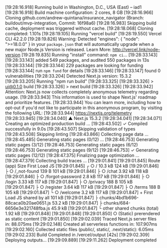 [19:28:16.918] Running build in Washington, D.C., USA (East) – iad1
[19:28:16.918] Build machine configuration: 2 cores, 8 GB
[19:28:16.966] Cloning github.com/andrew-quintana/insurance_navigator (Branch: buildout/mvp-integration, Commit: 16f98a6)
[19:28:16.983] Skipping build cache, deployment was triggered without cache.
[19:28:18.068] Cloning completed: 1.101s
[19:28:19.105] Running "vercel build"
[19:28:19.550] Vercel CLI 42.2.0
[19:28:19.826] Warning: Detected "engines": { "node": ">=18.0.0" } in your `package.json` that will automatically upgrade when a new major Node.js Version is released. Learn More: http://vercel.link/node-version
[19:28:19.835] Running "install" command: `npm ci`...
[19:28:33.143] 
[19:28:33.143] added 549 packages, and audited 550 packages in 13s
[19:28:33.144] 
[19:28:33.144] 229 packages are looking for funding
[19:28:33.144]   run `npm fund` for details
[19:28:33.146] 
[19:28:33.147] found 0 vulnerabilities
[19:28:33.204] Detected Next.js version: 15.3.2
[19:28:33.205] Running "npm run build"
[19:28:33.325] 
[19:28:33.326] > ui@0.1.0 build
[19:28:33.326] > next build
[19:28:33.326] 
[19:28:33.942] Attention: Next.js now collects completely anonymous telemetry regarding usage.
[19:28:33.943] This information is used to shape Next.js' roadmap and prioritize features.
[19:28:33.944] You can learn more, including how to opt-out if you'd not like to participate in this anonymous program, by visiting the following URL:
[19:28:33.944] https://nextjs.org/telemetry
[19:28:33.945] 
[19:28:34.040]    ▲ Next.js 15.3.2
[19:28:34.041] 
[19:28:34.071]    Creating an optimized production build ...
[19:28:43.502]  ✓ Compiled successfully in 9.0s
[19:28:43.507]    Skipping validation of types
[19:28:43.508]    Skipping linting
[19:28:43.866]    Collecting page data ...
[19:28:45.485]    Generating static pages (0/12) ...
[19:28:46.753]    Generating static pages (3/12) 
[19:28:46.753]    Generating static pages (6/12) 
[19:28:46.753]    Generating static pages (9/12) 
[19:28:46.753]  ✓ Generating static pages (12/12)
[19:28:47.375]    Finalizing page optimization ...
[19:28:47.379]    Collecting build traces ...
[19:29:01.841] 
[19:29:01.845] Route (app)                                 Size  First Load JS
[19:29:01.845] ┌ ○ /                                    10.3 kB         124 kB
[19:29:01.846] ├ ○ /_not-found                            139 B         101 kB
[19:29:01.846] ├ ○ /chat                                3.92 kB         118 kB
[19:29:01.846] ├ ○ /forgot-password                      2.8 kB         117 kB
[19:29:01.846] ├ ○ /login                               3.33 kB         117 kB
[19:29:01.847] ├ ○ /privacy                               188 B         105 kB
[19:29:01.847] ├ ○ /register                            3.64 kB         117 kB
[19:29:01.847] ├ ○ /terms                                 188 B         105 kB
[19:29:01.847] └ ○ /welcome                              3.2 kB         117 kB
[19:29:01.847] + First Load JS shared by all             101 kB
[19:29:01.847]   ├ chunks/4bd1b696-88caca0b20ae0651.js  53.2 kB
[19:29:01.847]   ├ chunks/684-6656e3e321748fba.js       45.9 kB
[19:29:01.847]   └ other shared chunks (total)          1.92 kB
[19:29:01.848] 
[19:29:01.848] 
[19:29:01.850] ○  (Static)  prerendered as static content
[19:29:01.850] 
[19:29:02.039] Traced Next.js server files in: 88.075ms
[19:29:02.148] Created all serverless functions in: 107.907ms
[19:29:02.160] Collected static files (public/, static/, .next/static): 6.05ms
[19:29:02.233] Build Completed in /vercel/output [42s]
[19:29:02.309] Deploying outputs...
[19:29:09.889] 
[19:29:11.262] Deployment completed
